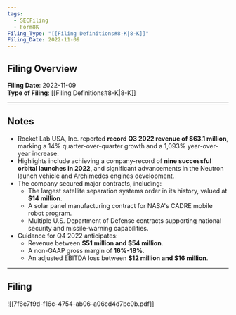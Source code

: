 ```yaml
---
tags:
  - SECFiling
  - Form8K
Filing_Type: "[[Filing Definitions#8-K|8-K]]"
Filing_Date: 2022-11-09
---
```


## Filing Overview

**Filing Date**: 2022-11-09  
**Type of Filing**: [[Filing Definitions#8-K|8-K]]  

---

## Notes

- Rocket Lab USA, Inc. reported **record Q3 2022 revenue of $63.1 million**, marking a 14% quarter-over-quarter growth and a 1,093% year-over-year increase.
- Highlights include achieving a company-record of **nine successful orbital launches in 2022**, and significant advancements in the Neutron launch vehicle and Archimedes engines development.
- The company secured major contracts, including:
  - The largest satellite separation systems order in its history, valued at **$14 million**.
  - A solar panel manufacturing contract for NASA's CADRE mobile robot program.
  - Multiple U.S. Department of Defense contracts supporting national security and missile-warning capabilities.
- Guidance for Q4 2022 anticipates:
  - Revenue between **$51 million and $54 million**.
  - A non-GAAP gross margin of **16%-18%**.
  - An adjusted EBITDA loss between **$12 million and $16 million**.

---

## Filing

![[7f6e7f9d-f16c-4754-ab06-a06cd4d7bc0b.pdf]]
